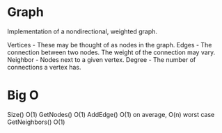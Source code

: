# Graph 
Implementation of a nondirectional, weighted graph. 

Vertices - These may be thought of as nodes in the graph.
Edges - The connection between two nodes. The weight of the connection may vary.
Neighbor - Nodes next to a given vertex.
Degree - The number of connections a vertex has.

# Big O

Size() O(1)
GetNodes() O(1)
AddEdge() O(1) on average, O(n) worst case
GetNeighbors() O(1)
